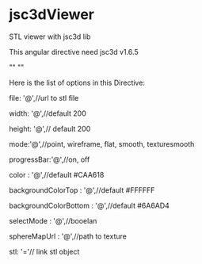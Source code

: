 # jsc3dViewer
STL viewer with jsc3d lib

This angular directive need jsc3d v1.6.5

"<script src='/path/to/lib/jsc3d-full-1.6.5/jsc3d.js' type='text/javascript'></script>"
"<script src='/path/to/lib/jsc3d-full-1.6.5/jsc3d.touch.js' type='text/javascript'></script>"

Here is the list of options in this Directive:

file: '@',//url to stl file

width: '@',//default 200

height: '@',// default 200

mode:'@',//point, wireframe, flat, smooth, texturesmooth

progressBar:'@',//on, off

color : '@',//default #CAA618

backgroundColorTop : '@',//default #FFFFFF

backgroundColorBottom : '@',//default #6A6AD4

selectMode : '@',//booelan

sphereMapUrl : '@',//path to texture

stl: '='// link stl object
